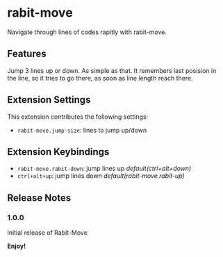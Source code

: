 # rabit-move
Navigate through lines of codes rapitly with rabit-move.

## Features
Jump 3 lines up or down. As simple as that.
It remembers last posision in the line, so it tries to go there, as soon as line length reach there.

## Extension Settings

This extension contributes the following settings:

* `rabit-move.jump-size`: lines to jump up/down

## Extension Keybindings

* `rabit-move.rabit-down`: jump lines up *default(ctrl+alt+down)*
* `ctrl+alt+up`: jump lines down *default(rabit-move.rabit-up)*

## Release Notes

### 1.0.0

Initial release of Rabit-Move

**Enjoy!**
